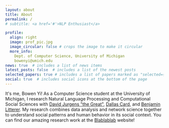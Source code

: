 ```yaml
---
layout: about
title: About
permalink: /
# subtitle: <a href='#'>NLP Enthusiast</a>

profile:
  align: right
  image: prof_pic.jpg
  image_circular: false # crops the image to make it circular
  more_info: 
    Dept. of Computer Science, University of Michigan
    bowenyi@umich.edu
news: true  # includes a list of news items
latest_posts: false  # includes a list of the newest posts
selected_papers: true # includes a list of papers marked as "selected={true}"
social: true  # includes social icons at the bottom of the page
---
```

It's me, Bowen Yi! As a Computer Science student at the University of Michigan, I research Natural Language Processing and Computational Social Sciences with [David Jurgens "the Great"](https://jurgens.people.si.umich.edu/), [Dallas Card](https://dallascard.github.io/), and [Benjamin Litterer](https://twitter.com/BenLitterer). My research combines data analysis and network science together to understand social patterns and human behavior in its social context.  You can find our amazing research work at the [Blablablab](https://blablablab.si.umich.edu/) website!  
 

<!-- Put your address / P.O. box / other info right below your picture. You can also disable any of these elements by editing `profile` property of the YAML header of your `_pages/about.md`. Edit `_bibliography/papers.bib` and Jekyll will render your [publications page](/al-folio/publications/) automatically.

Link to your social media connections, too. This theme is set up to use [Font Awesome icons](http://fortawesome.github.io/Font-Awesome/) and [Academicons](https://jpswalsh.github.io/academicons/), like the ones below. Add your Facebook, Twitter, LinkedIn, Google Scholar, or just disable all of them. -->